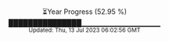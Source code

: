 <p align="center">
⏳Year Progress (52.95 %) <br>
███████████████▁▁▁▁▁▁▁▁▁▁▁▁▁▁▁ <br>
<sub>Updated: Thu, 13 Jul 2023 06:02:56 GMT</sub>
</p>

